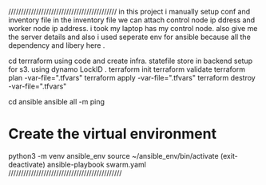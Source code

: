 ///////////////////////////////////////////
in this project i manually setup conf and inventory file 
in the inventory file we can attach control node ip ddress and worker node ip address. i took my laptop has my control node. also give me the server details
and also i used seperate env for ansible because all the dependency and libery here . 

cd terrraform
using code and create infra. statefile store in backend setup for s3. using dynamo LockID .
terraform init
terraform validate
terraform plan -var-file=".tfvars"
terraform apply -var-file=".tfvars"
terraform destroy -var-file=".tfvars"

cd ansible
ansible all -m ping
# Create the virtual environment
python3 -m venv ansible_env
source ~/ansible_env/bin/activate
(exit-deactivate)
ansible-playbook swarm.yaml
/////////////////////////////////////////////
